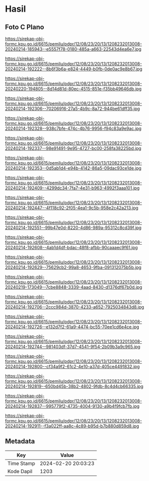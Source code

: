 # Hasil

## Foto C Plano

https://sirekap-obj-formc.kpu.go.id/6615/pemilu/pdpr/12/08/23/20/13/1208232013008-20240214-185943--e5557f78-0180-485a-a663-22543d4ea6e7.jpg

https://sirekap-obj-formc.kpu.go.id/6615/pemilu/pdpr/12/08/23/20/13/1208232013008-20240214-192222--8b6f3b6a-e824-4449-b0fb-0de0ac9e8b67.jpg

https://sirekap-obj-formc.kpu.go.id/6615/pemilu/pdpr/12/08/23/20/13/1208232013008-20240220-194805--8d14d81d-80ec-4515-851e-f35bb49646db.jpg

https://sirekap-obj-formc.kpu.go.id/6615/pemilu/pdpr/12/08/23/20/13/1208232013008-20240214-192306--70206916-27a5-4b9c-8a72-944be61dff35.jpg

https://sirekap-obj-formc.kpu.go.id/6615/pemilu/pdpr/12/08/23/20/13/1208232013008-20240214-192328--938c7bfe-474c-4b76-9956-f94c83a9e9ac.jpg

https://sirekap-obj-formc.kpu.go.id/6615/pemilu/pdpr/12/08/23/20/13/1208232013008-20240214-192337--98e91491-9e95-4727-bc00-258fa38225bd.jpg

https://sirekap-obj-formc.kpu.go.id/6615/pemilu/pdpr/12/08/23/20/13/1208232013008-20240214-192353--0d5ab1d4-e94b-4142-86a5-09dac93ce1de.jpg

https://sirekap-obj-formc.kpu.go.id/6615/pemilu/pdpr/12/08/23/20/13/1208232013008-20240214-192409--4299dc34-7fa7-4e31-b963-4992f3aaa101.jpg

https://sirekap-obj-formc.kpu.go.id/6615/pemilu/pdpr/12/08/23/20/13/1208232013008-20240214-192447--4f118c92-2f05-4ea1-9c5b-958e2c42a213.jpg

https://sirekap-obj-formc.kpu.go.id/6615/pemilu/pdpr/12/08/23/20/13/1208232013008-20240214-192551--99b47e0d-8220-4d86-989a-95312c8cd39f.jpg

https://sirekap-obj-formc.kpu.go.id/6615/pemilu/pdpr/12/08/23/20/13/1208232013008-20240214-192608--4ab1d4df-bdac-48f8-afbb-90caaaec9f61.jpg

https://sirekap-obj-formc.kpu.go.id/6615/pemilu/pdpr/12/08/23/20/13/1208232013008-20240214-192629--75629cb2-99a8-4653-9fba-091312075b5b.jpg

https://sirekap-obj-formc.kpu.go.id/6615/pemilu/pdpr/12/08/23/20/13/1208232013008-20240219-173049--7cbe8848-3339-4aad-8430-d1376df67b0d.jpg

https://sirekap-obj-formc.kpu.go.id/6615/pemilu/pdpr/12/08/23/20/13/1208232013008-20240214-192706--2ccc984d-3870-4233-a652-7925034843d8.jpg

https://sirekap-obj-formc.kpu.go.id/6615/pemilu/pdpr/12/08/23/20/13/1208232013008-20240214-192726--e132d7f2-61a9-4474-bc55-70ee1cd6e4ce.jpg

https://sirekap-obj-formc.kpu.go.id/6615/pemilu/pdpr/12/08/23/20/13/1208232013008-20240214-192744--981403df-37d7-4541-9f54-2b09b3a9c965.jpg

https://sirekap-obj-formc.kpu.go.id/6615/pemilu/pdpr/12/08/23/20/13/1208232013008-20240214-192800--cf34a9f2-61c2-4e10-a37d-405ce4491832.jpg

https://sirekap-obj-formc.kpu.go.id/6615/pemilu/pdpr/12/08/23/20/13/1208232013008-20240214-192819--650bd45b-38b2-4802-9fdb-8c4d4cb66335.jpg

https://sirekap-obj-formc.kpu.go.id/6615/pemilu/pdpr/12/08/23/20/13/1208232013008-20240214-192837--995779f2-4735-4004-9130-a9b4f9fcb7fb.jpg

https://sirekap-obj-formc.kpu.go.id/6615/pemilu/pdpr/12/08/23/20/13/1208232013008-20240214-192911--f3a022ff-aa8c-4c89-b95d-b7b880d859d8.jpg


## Metadata

| Key        | Value               |
| ---------- | ------------------- |
| Time Stamp | 2024-02-20 20:03:23 |
| Kode Dapil | 1203                |



